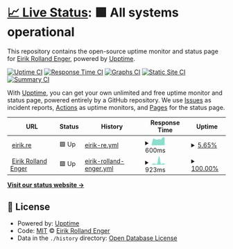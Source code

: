 # [📈 Live Status](https://engeir.github.io/upptime): <!--live status--> **🟩 All systems operational**

This repository contains the open-source uptime monitor and status page for [Eirik Rolland Enger](linkedin.com/in/eirik-rolland-enger/), powered by [Upptime](https://github.com/upptime/upptime).

[![Uptime CI](https://github.com/engeir/upptime/workflows/Uptime%20CI/badge.svg)](https://github.com/engeir/upptime/actions?query=workflow%3A%22Uptime+CI%22)
[![Response Time CI](https://github.com/engeir/upptime/workflows/Response%20Time%20CI/badge.svg)](https://github.com/engeir/upptime/actions?query=workflow%3A%22Response+Time+CI%22)
[![Graphs CI](https://github.com/engeir/upptime/workflows/Graphs%20CI/badge.svg)](https://github.com/engeir/upptime/actions?query=workflow%3A%22Graphs+CI%22)
[![Static Site CI](https://github.com/engeir/upptime/workflows/Static%20Site%20CI/badge.svg)](https://github.com/engeir/upptime/actions?query=workflow%3A%22Static+Site+CI%22)
[![Summary CI](https://github.com/engeir/upptime/workflows/Summary%20CI/badge.svg)](https://github.com/engeir/upptime/actions?query=workflow%3A%22Summary+CI%22)

With [Upptime](https://upptime.js.org), you can get your own unlimited and free uptime monitor and status page, powered entirely by a GitHub repository. We use [Issues](https://github.com/engeir/upptime/issues) as incident reports, [Actions](https://github.com/engeir/upptime/actions) as uptime monitors, and [Pages](https://engeir.github.io/upptime) for the status page.

<!--start: status pages-->
<!-- This summary is generated by Upptime (https://github.com/upptime/upptime) -->
<!-- Do not edit this manually, your changes will be overwritten -->
<!-- prettier-ignore -->
| URL | Status | History | Response Time | Uptime |
| --- | ------ | ------- | ------------- | ------ |
| <img alt="" src="https://icons.duckduckgo.com/ip3/eirik.re.ico" height="13"> [eirik.re](https://eirik.re) | 🟩 Up | [eirik-re.yml](https://github.com/engeir/upptime/commits/HEAD/history/eirik-re.yml) | <details><summary><img alt="Response time graph" src="./graphs/eirik-re/response-time-week.png" height="20"> 600ms</summary><br><a href="https://engeir.github.io/upptime/history/eirik-re"><img alt="Response time 600" src="https://img.shields.io/endpoint?url=https%3A%2F%2Fraw.githubusercontent.com%2Fengeir%2Fupptime%2FHEAD%2Fapi%2Feirik-re%2Fresponse-time.json"></a><br><a href="https://engeir.github.io/upptime/history/eirik-re"><img alt="24-hour response time 600" src="https://img.shields.io/endpoint?url=https%3A%2F%2Fraw.githubusercontent.com%2Fengeir%2Fupptime%2FHEAD%2Fapi%2Feirik-re%2Fresponse-time-day.json"></a><br><a href="https://engeir.github.io/upptime/history/eirik-re"><img alt="7-day response time 600" src="https://img.shields.io/endpoint?url=https%3A%2F%2Fraw.githubusercontent.com%2Fengeir%2Fupptime%2FHEAD%2Fapi%2Feirik-re%2Fresponse-time-week.json"></a><br><a href="https://engeir.github.io/upptime/history/eirik-re"><img alt="30-day response time 600" src="https://img.shields.io/endpoint?url=https%3A%2F%2Fraw.githubusercontent.com%2Fengeir%2Fupptime%2FHEAD%2Fapi%2Feirik-re%2Fresponse-time-month.json"></a><br><a href="https://engeir.github.io/upptime/history/eirik-re"><img alt="1-year response time 600" src="https://img.shields.io/endpoint?url=https%3A%2F%2Fraw.githubusercontent.com%2Fengeir%2Fupptime%2FHEAD%2Fapi%2Feirik-re%2Fresponse-time-year.json"></a></details> | <details><summary><a href="https://engeir.github.io/upptime/history/eirik-re">5.65%</a></summary><a href="https://engeir.github.io/upptime/history/eirik-re"><img alt="All-time uptime 5.65%" src="https://img.shields.io/endpoint?url=https%3A%2F%2Fraw.githubusercontent.com%2Fengeir%2Fupptime%2FHEAD%2Fapi%2Feirik-re%2Fuptime.json"></a><br><a href="https://engeir.github.io/upptime/history/eirik-re"><img alt="24-hour uptime 5.65%" src="https://img.shields.io/endpoint?url=https%3A%2F%2Fraw.githubusercontent.com%2Fengeir%2Fupptime%2FHEAD%2Fapi%2Feirik-re%2Fuptime-day.json"></a><br><a href="https://engeir.github.io/upptime/history/eirik-re"><img alt="7-day uptime 5.65%" src="https://img.shields.io/endpoint?url=https%3A%2F%2Fraw.githubusercontent.com%2Fengeir%2Fupptime%2FHEAD%2Fapi%2Feirik-re%2Fuptime-week.json"></a><br><a href="https://engeir.github.io/upptime/history/eirik-re"><img alt="30-day uptime 5.65%" src="https://img.shields.io/endpoint?url=https%3A%2F%2Fraw.githubusercontent.com%2Fengeir%2Fupptime%2FHEAD%2Fapi%2Feirik-re%2Fuptime-month.json"></a><br><a href="https://engeir.github.io/upptime/history/eirik-re"><img alt="1-year uptime 5.65%" src="https://img.shields.io/endpoint?url=https%3A%2F%2Fraw.githubusercontent.com%2Fengeir%2Fupptime%2FHEAD%2Fapi%2Feirik-re%2Fuptime-year.json"></a></details>
| <img alt="" src="https://icons.duckduckgo.com/ip3/eirikenger.xyz.ico" height="13"> [Eirik Rolland Enger](https://eirikenger.xyz) | 🟩 Up | [eirik-rolland-enger.yml](https://github.com/engeir/upptime/commits/HEAD/history/eirik-rolland-enger.yml) | <details><summary><img alt="Response time graph" src="./graphs/eirik-rolland-enger/response-time-week.png" height="20"> 923ms</summary><br><a href="https://engeir.github.io/upptime/history/eirik-rolland-enger"><img alt="Response time 594" src="https://img.shields.io/endpoint?url=https%3A%2F%2Fraw.githubusercontent.com%2Fengeir%2Fupptime%2FHEAD%2Fapi%2Feirik-rolland-enger%2Fresponse-time.json"></a><br><a href="https://engeir.github.io/upptime/history/eirik-rolland-enger"><img alt="24-hour response time 527" src="https://img.shields.io/endpoint?url=https%3A%2F%2Fraw.githubusercontent.com%2Fengeir%2Fupptime%2FHEAD%2Fapi%2Feirik-rolland-enger%2Fresponse-time-day.json"></a><br><a href="https://engeir.github.io/upptime/history/eirik-rolland-enger"><img alt="7-day response time 923" src="https://img.shields.io/endpoint?url=https%3A%2F%2Fraw.githubusercontent.com%2Fengeir%2Fupptime%2FHEAD%2Fapi%2Feirik-rolland-enger%2Fresponse-time-week.json"></a><br><a href="https://engeir.github.io/upptime/history/eirik-rolland-enger"><img alt="30-day response time 635" src="https://img.shields.io/endpoint?url=https%3A%2F%2Fraw.githubusercontent.com%2Fengeir%2Fupptime%2FHEAD%2Fapi%2Feirik-rolland-enger%2Fresponse-time-month.json"></a><br><a href="https://engeir.github.io/upptime/history/eirik-rolland-enger"><img alt="1-year response time 635" src="https://img.shields.io/endpoint?url=https%3A%2F%2Fraw.githubusercontent.com%2Fengeir%2Fupptime%2FHEAD%2Fapi%2Feirik-rolland-enger%2Fresponse-time-year.json"></a></details> | <details><summary><a href="https://engeir.github.io/upptime/history/eirik-rolland-enger">100.00%</a></summary><a href="https://engeir.github.io/upptime/history/eirik-rolland-enger"><img alt="All-time uptime 99.90%" src="https://img.shields.io/endpoint?url=https%3A%2F%2Fraw.githubusercontent.com%2Fengeir%2Fupptime%2FHEAD%2Fapi%2Feirik-rolland-enger%2Fuptime.json"></a><br><a href="https://engeir.github.io/upptime/history/eirik-rolland-enger"><img alt="24-hour uptime 100.00%" src="https://img.shields.io/endpoint?url=https%3A%2F%2Fraw.githubusercontent.com%2Fengeir%2Fupptime%2FHEAD%2Fapi%2Feirik-rolland-enger%2Fuptime-day.json"></a><br><a href="https://engeir.github.io/upptime/history/eirik-rolland-enger"><img alt="7-day uptime 100.00%" src="https://img.shields.io/endpoint?url=https%3A%2F%2Fraw.githubusercontent.com%2Fengeir%2Fupptime%2FHEAD%2Fapi%2Feirik-rolland-enger%2Fuptime-week.json"></a><br><a href="https://engeir.github.io/upptime/history/eirik-rolland-enger"><img alt="30-day uptime 100.00%" src="https://img.shields.io/endpoint?url=https%3A%2F%2Fraw.githubusercontent.com%2Fengeir%2Fupptime%2FHEAD%2Fapi%2Feirik-rolland-enger%2Fuptime-month.json"></a><br><a href="https://engeir.github.io/upptime/history/eirik-rolland-enger"><img alt="1-year uptime 99.87%" src="https://img.shields.io/endpoint?url=https%3A%2F%2Fraw.githubusercontent.com%2Fengeir%2Fupptime%2FHEAD%2Fapi%2Feirik-rolland-enger%2Fuptime-year.json"></a></details>

<!--end: status pages-->

[**Visit our status website →**](https://engeir.github.io/upptime)

## 📄 License

- Powered by: [Upptime](https://github.com/upptime/upptime)
- Code: [MIT](./LICENSE) © [Eirik Rolland Enger](linkedin.com/in/eirik-rolland-enger/)
- Data in the `./history` directory: [Open Database License](https://opendatacommons.org/licenses/odbl/1-0/)
